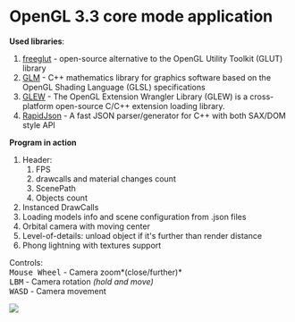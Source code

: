 # OpenGL 3.3 core mode application

**Used libraries**:
1. [freeglut](http://freeglut.sourceforge.net/) - open-source alternative to the OpenGL Utility Toolkit (GLUT) library
2. [GLM](https://glm.g-truc.net/0.9.9/index.html) - C++ mathematics library for graphics software based on the OpenGL Shading Language (GLSL) specifications
3. [GLEW](http://glew.sourceforge.net/) - The OpenGL Extension Wrangler Library (GLEW) is a cross-platform open-source C/C++ extension loading library.
4. [RapidJson](https://github.com/Tencent/rapidjson/) - A fast JSON parser/generator for C++ with both SAX/DOM style API

**Program in action**
1. Header:
    1. FPS
    1. drawcalls and material changes count
    1. ScenePath 
    1. Objects count
2. Instanced DrawCalls
3. Loading models info and scene configuration from .json files
4. Orbital camera with moving center
5. Level-of-details: unload object if it's further than render distance
6. Phong lightning with textures support

Controls:  
<kbd>Mouse Wheel</kbd> - Camera zoom*(close/further)*  
<kbd>LBM</kbd> -  Camera rotation *(hold and move)*  
<kbd>WASD</kbd> - Camera movement  

![](https://raw.githubusercontent.com/catinapoke/opengl-core/master/app.gif)
